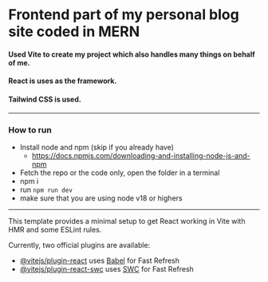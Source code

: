 # Frontend part of my personal blog site coded in MERN
#### Used Vite to create my project which also handles many things on behalf of me.
#### React is uses as the framework.
#### Tailwind CSS is used.
--- 
### How to run
- Install node and npm (skip if you already have)
  - https://docs.npmjs.com/downloading-and-installing-node-js-and-npm
- Fetch the repo or the code only, open the folder in a terminal
- npm i 
- run `npm run dev`
- make sure that you are using node v18 or highers



---
This template provides a minimal setup to get React working in Vite with HMR and some ESLint rules.

Currently, two official plugins are available:

- [@vitejs/plugin-react](https://github.com/vitejs/vite-plugin-react/blob/main/packages/plugin-react/README.md) uses [Babel](https://babeljs.io/) for Fast Refresh
- [@vitejs/plugin-react-swc](https://github.com/vitejs/vite-plugin-react-swc) uses [SWC](https://swc.rs/) for Fast Refresh
